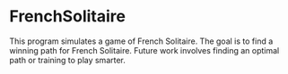 # FrenchSolitaire

This program simulates a game of French Solitaire. The goal is to find a winning path for French Solitaire. Future work involves finding an optimal path or training to play smarter.
